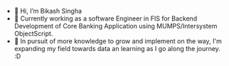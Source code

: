 - 👋 Hi, I’m Bikash Singha
- 👀 Currently working as a software Engineer in FIS for Backend Development of Core Banking Application using MUMPS/Intersystem ObjectScript.
- 🌱 In pursuit of more knowledge to grow and implement on the way, I'm expanding my field towards data an learning as I go along the journey. :D 



<!---
bikas1708/bikas1708 is a ✨ special ✨ repository because its `README.md` (this file) appears on your GitHub profile.
You can click the Preview link to take a look at your changes.
--->
